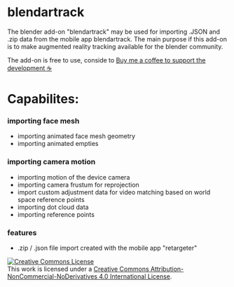 # blendartrack

The blender add-on "blendartrack" may be used for importing .JSON and .zip data from the mobile app blendartrack. The main purpose if this add-on is to make augmented reality tracking available for the blender community. 

The add-on is free to use, conside to [Buy me a coffee to support the development :coffee:](https://www.buymeacoffee.com/cgtinker)

# Capabilites:

### importing face mesh
- importing animated face mesh geometry
- importing animated empties

### importing camera motion
- importing motion of the device camera
- importing camera frustum for reprojection
- import custom adjustment data for video matching based on world space reference points
- importing dot cloud data
- importing reference points

### features
- .zip / .json file import created with the mobile app "retargeter"



<a rel="license" href="http://creativecommons.org/licenses/by-nc-nd/4.0/"><img alt="Creative Commons License" style="border-width:0" src="https://i.creativecommons.org/l/by-nc-nd/4.0/88x31.png" /></a><br />This work is licensed under a <a rel="license" href="http://creativecommons.org/licenses/by-nc-nd/4.0/">Creative Commons Attribution-NonCommercial-NoDerivatives 4.0 International License</a>.
